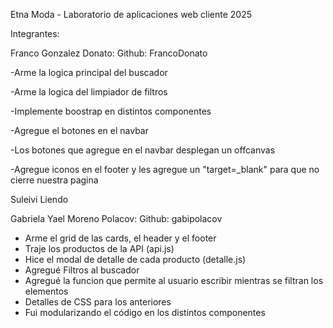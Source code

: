 Etna Moda - Laboratorio de aplicaciones web cliente 2025

Integrantes: 

Franco Gonzalez Donato:
Github: FrancoDonato
 
 -Arme la logica principal del buscador
 
 -Arme la logica del limpiador de filtros 
 
 -Implemente boostrap en distintos componentes
 
 -Agregue el botones en el navbar
 
 -Los botones que agregue en el navbar desplegan un offcanvas 
 
 -Agregue iconos en el footer y les agregue un "target=_blank" para que no cierre nuestra pagina

Suleivi Liendo

Gabriela Yael Moreno Polacov:
Github: gabipolacov
- Arme el grid de las cards, el header y el footer
- Traje los productos de la API (api.js)
- Hice el modal de detalle de cada producto (detalle.js)
- Agregué Filtros al buscador
- Agregué la funcion que permite al usuario escribir mientras se filtran los elementos
- Detalles de CSS para los anteriores
- Fui modularizando el código en los distintos componentes
